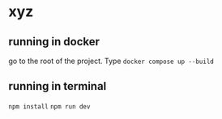 # xyz
## running in docker
go to the root of the project. Type `docker compose up --build`
## running in terminal
`npm install`
`npm run dev`
